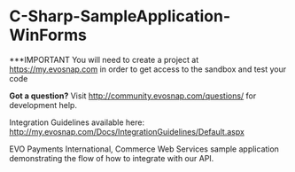 C-Sharp-SampleApplication-WinForms
=======================================
***IMPORTANT You will need to create a project at https://my.evosnap.com in order to get access to the sandbox and test your code

<b>Got a question?</b>  Visit http://community.evosnap.com/questions/ for development help.  

Integration Guidelines available here:  http://my.evosnap.com/Docs/IntegrationGuidelines/Default.aspx

EVO Payments International, Commerce Web Services sample application demonstrating the flow of how to integrate with our API. 
